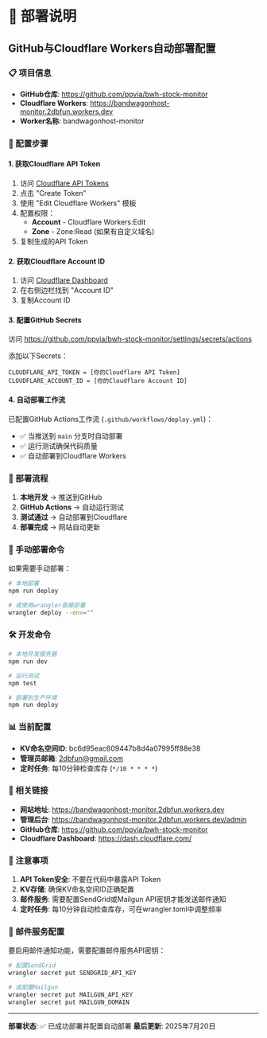 # 🚀 部署说明

## GitHub与Cloudflare Workers自动部署配置

### 📋 项目信息
- **GitHub仓库**: https://github.com/ppvia/bwh-stock-monitor
- **Cloudflare Workers**: https://bandwagonhost-monitor.2dbfun.workers.dev
- **Worker名称**: bandwagonhost-monitor

### 🔧 配置步骤

#### 1. 获取Cloudflare API Token

1. 访问 [Cloudflare API Tokens](https://dash.cloudflare.com/profile/api-tokens)
2. 点击 "Create Token"
3. 使用 "Edit Cloudflare Workers" 模板
4. 配置权限：
   - **Account** - Cloudflare Workers:Edit
   - **Zone** - Zone:Read (如果有自定义域名)
5. 复制生成的API Token

#### 2. 获取Cloudflare Account ID

1. 访问 [Cloudflare Dashboard](https://dash.cloudflare.com/)
2. 在右侧边栏找到 "Account ID"
3. 复制Account ID

#### 3. 配置GitHub Secrets

访问 https://github.com/ppvia/bwh-stock-monitor/settings/secrets/actions

添加以下Secrets：

```
CLOUDFLARE_API_TOKEN = [你的Cloudflare API Token]
CLOUDFLARE_ACCOUNT_ID = [你的Cloudflare Account ID]
```

#### 4. 自动部署工作流

已配置GitHub Actions工作流 (`.github/workflows/deploy.yml`)：

- ✅ 当推送到 `main` 分支时自动部署
- ✅ 运行测试确保代码质量
- ✅ 自动部署到Cloudflare Workers

### 🔄 部署流程

1. **本地开发** → 推送到GitHub
2. **GitHub Actions** → 自动运行测试
3. **测试通过** → 自动部署到Cloudflare
4. **部署完成** → 网站自动更新

### 📝 手动部署命令

如果需要手动部署：

```bash
# 本地部署
npm run deploy

# 或使用wrangler直接部署
wrangler deploy --env=""
```

### 🛠️ 开发命令

```bash
# 本地开发服务器
npm run dev

# 运行测试
npm test

# 部署到生产环境
npm run deploy
```

### 📊 当前配置

- **KV命名空间ID**: bc6d95eac609447b8d4a07995ff88e38
- **管理员邮箱**: 2dbfun@gmail.com
- **定时任务**: 每10分钟检查库存 (`*/10 * * * *`)

### 🔗 相关链接

- **网站地址**: https://bandwagonhost-monitor.2dbfun.workers.dev
- **管理后台**: https://bandwagonhost-monitor.2dbfun.workers.dev/admin
- **GitHub仓库**: https://github.com/ppvia/bwh-stock-monitor
- **Cloudflare Dashboard**: https://dash.cloudflare.com/

### 🚨 注意事项

1. **API Token安全**: 不要在代码中暴露API Token
2. **KV存储**: 确保KV命名空间ID正确配置
3. **邮件服务**: 需要配置SendGrid或Mailgun API密钥才能发送邮件通知
4. **定时任务**: 每10分钟自动检查库存，可在wrangler.toml中调整频率

### 📧 邮件服务配置

要启用邮件通知功能，需要配置邮件服务API密钥：

```bash
# 配置SendGrid
wrangler secret put SENDGRID_API_KEY

# 或配置Mailgun
wrangler secret put MAILGUN_API_KEY
wrangler secret put MAILGUN_DOMAIN
```

---

**部署状态**: ✅ 已成功部署并配置自动部署
**最后更新**: 2025年7月20日